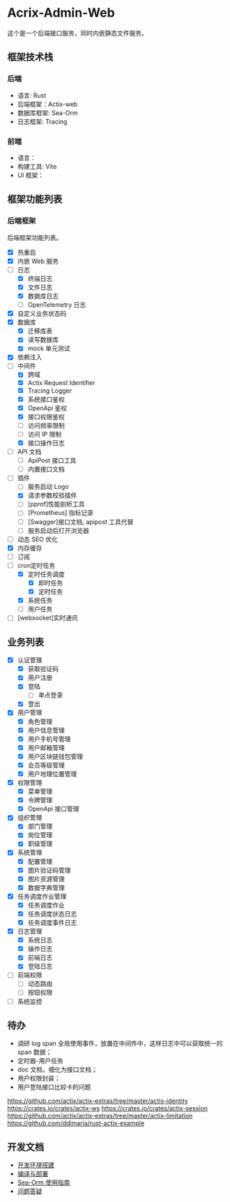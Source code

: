 # Acrix-Admin-Web

这个是一个后端接口服务，同时内嵌静态文件服务。

## 框架技术栈

### 后端

- 语言: Rust
- 后端框架：Actix-web
- 数据库框架: Sea-Orm
- 日志框架: Tracing

### 前端

- 语言：
- 构建工具: Vite
- UI 框架：

## 框架功能列表

### 后端框架

后端框架功能列表。

- [x] 热重启
- [x] 内嵌 Web 服务
- [ ] 日志
  - [x] 终端日志
  - [x] 文件日志
  - [x] 数据库日志
  - [ ] OpenTelemetry 日志
- [x] 自定义业务状态码
- [x] 数据库
  - [x] 迁移库表
  - [x] 读写数据库
  - [x] mock 单元测试
- [x] 依赖注入
- [ ] 中间件
  - [x] 跨域
  - [x] Actix Request Identifier
  - [x] Tracing Logger
  - [x] 系统接口鉴权
  - [x] OpenApi 鉴权
  - [x] 接口权限鉴权
  - [ ] 访问频率限制
  - [ ] 访问 IP 限制
  - [x] 接口操作日志
- [ ] API 文档
  - [ ] ApiPost 接口工具
  - [ ] 内置接口文档
- [ ] 插件
  - [ ] 服务启动 Logo
  - [x] 请求参数校验插件
  - [ ] [pprof]性能剖析工具
  - [ ] [Prometheus] 指标记录
  - [ ] [Swagger]接口文档, apipost 工具代替
  - [ ] 服务启动后打开浏览器
- [ ] 动态 SEO 优化
- [x] 内存缓存
- [ ] 订阅
- [ ] cron定时任务
  - [x] 定时任务调度
    - [x] 即时任务
    - [x] 定时任务
  - [x] 系统任务
  - [ ] 用户任务
- [ ] [websocket]实时通讯

## 业务列表

- [x] 认证管理
  - [x] 获取验证码
  - [x] 用户注册
  - [x] 登陆
    - [ ] 单点登录
  - [x] 登出
- [x] 用户管理
  - [x] 角色管理
  - [x] 用户信息管理
  - [x] 用户手机号管理
  - [x] 用户邮箱管理
  - [x] 用户区块链钱包管理
  - [x] 会员等级管理
  - [x] 用户地理位置管理
- [x] 权限管理
  - [x] 菜单管理
  - [x] 令牌管理
  - [x] OpenApi 接口管理
- [x] 组织管理
  - [x] 部门管理
  - [x] 岗位管理
  - [x] 职级管理
- [x] 系统管理
  - [x] 配置管理
  - [x] 图片验证码管理
  - [x] 图片资源管理
  - [x] 数据字典管理
- [x] 任务调度作业管理
  - [x] 任务调度作业
  - [x] 任务调度状态日志
  - [x] 任务调度事件日志
- [x] 日志管理
  - [x] 系统日志
  - [x] 操作日志
  - [x] 前端日志
  - [x] 登陆日志
- [ ] 前端权限
  - [ ] 动态路由
  - [ ] 按钮权限
- [ ] 系统监控

## 待办

- 调研 log span 全局使用事件，放置在中间件中，这样日志中可以获取统一的 span 数据；
- 定时器-用户任务
- doc 文档，细化为接口文档；
- 用户权限封装；
- 用户登陆接口比较卡的问题

<https://github.com/actix/actix-extras/tree/master/actix-identity>
<https://crates.io/crates/actix-ws>
<https://crates.io/crates/actix-session>
<https://github.com/actix/actix-extras/tree/master/actix-limitation>
<https://github.com/ddimaria/rust-actix-example>

## 开发文档

- [开发环境搭建](./docs/开发环境搭建.md)
- [编译与部署](./docs/编译与部署.md)
- [Sea-Orm 使用指南](./docs/Sea-Orm使用指南.md)
- [问题答疑](./docs/Q&A.md)
